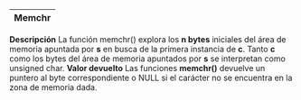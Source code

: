 | Memchr |
|--------|
**Descripción**
La función memchr() explora los **n bytes** iniciales del área de memoria apuntada por **s** en busca de la primera instancia de **c**. 
Tanto **c** como los bytes del área de memoria apuntados por **s** se interpretan como unsigned char.
**Valor devuelto**
Las funciones **memchr()** devuelve un puntero al byte correspondiente o NULL si el carácter no se encuentra en la zona de memoria dada.
